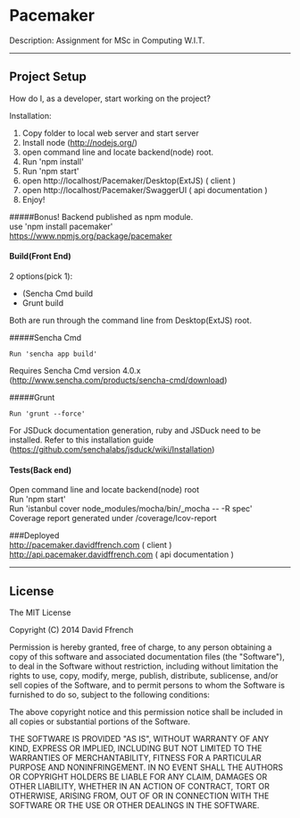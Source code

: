 # Pacemaker

Description: Assignment for MSc in Computing W.I.T.
- - -
## Project Setup

How do I, as a developer, start working on the project? 

Installation:

1. Copy folder to local web server and start server
2. Install node (http://nodejs.org/)
3. open command line and locate backend(node) root.
4. Run 'npm install'
5. Run 'npm start'
6. open http://localhost/Pacemaker/Desktop(ExtJS)  ( client )
7. open http://localhost/Pacemaker/SwaggerUI  ( api documentation )
8. Enjoy!

#####Bonus!
Backend published as npm module.  
use 'npm install pacemaker'  
https://www.npmjs.org/package/pacemaker

#### Build(Front End)
2 options(pick 1):

* (Sencha Cmd build
* Grunt build

Both are run through the command line from Desktop(ExtJS) root.

#####Sencha Cmd
```
Run 'sencha app build'  
```  
Requires Sencha Cmd version 4.0.x (http://www.sencha.com/products/sencha-cmd/download)

#####Grunt
```
Run 'grunt --force'  
```  
For JSDuck documentation generation, ruby and JSDuck need to be installed. Refer to this installation guide (https://github.com/senchalabs/jsduck/wiki/Installation)

#### Tests(Back end)
Open command line and locate backend(node) root  
Run 'npm start'  
Run 'istanbul cover node_modules/mocha/bin/_mocha -- -R spec'  
Coverage report generated under /coverage/lcov-report


###Deployed  
http://pacemaker.davidffrench.com  ( client )  
http://api.pacemaker.davidffrench.com  ( api documentation )

- - -
## License
The MIT License

Copyright (C) 2014 David Ffrench

Permission is hereby granted, free of charge, to any person obtaining a copy of this software and associated documentation files (the "Software"), to deal in the Software without restriction, including without limitation the rights to use, copy, modify, merge, publish, distribute, sublicense, and/or sell copies of the Software, and to permit persons to whom the Software is furnished to do so, subject to the following conditions:

The above copyright notice and this permission notice shall be included in all copies or substantial portions of the Software.

THE SOFTWARE IS PROVIDED "AS IS", WITHOUT WARRANTY OF ANY KIND, EXPRESS OR IMPLIED, INCLUDING BUT NOT LIMITED TO THE WARRANTIES OF MERCHANTABILITY, FITNESS FOR A PARTICULAR PURPOSE AND NONINFRINGEMENT. IN NO EVENT SHALL THE AUTHORS OR COPYRIGHT HOLDERS BE LIABLE FOR ANY CLAIM, DAMAGES OR OTHER LIABILITY, WHETHER IN AN ACTION OF CONTRACT, TORT OR OTHERWISE, ARISING FROM, OUT OF OR IN CONNECTION WITH THE SOFTWARE OR THE USE OR OTHER DEALINGS IN THE SOFTWARE.